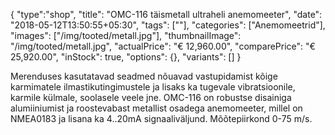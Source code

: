 {
    "type":"shop",
    "title": "OMC-116 täismetall ultraheli anemomeeter",
    "date": "2018-05-12T13:50:55+05:30",
    "tags": [""],
    "categories": ["Anemomeetrid"],
    "images": ["/img/tooted/metall.jpg"],
    "thumbnailImage": "/img/tooted/metall.jpg",
    "actualPrice": "€ 12,960.00",
    "comparePrice": "€ 25,920.00",
    "inStock": true,
    "options": {},
    "variants": []
}

Merenduses kasutatavad seadmed nõuavad vastupidamist kõige karmimatele ilmastikutingimustele ja lisaks ka tugevale vibratsioonile, karmile külmale, soolasele veele jne. OMC-116 on robustse disainiga alumiiniumist ja roostevabast metallist osadega anemomeeter, millel on NMEA0183 ja lisana ka 4..20mA signaaliväljund.
Mõõtepiirkond 0-75 m/s.